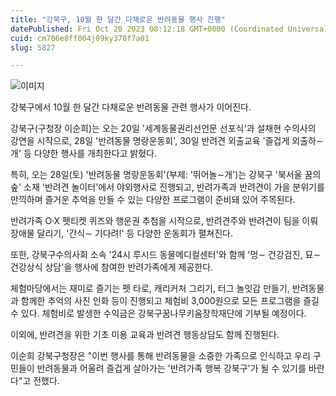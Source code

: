 ```yaml
---
title: "강북구, 10월 한 달간 다채로운 반려동물 행사 진행"
datePublished: Fri Oct 20 2023 08:12:18 GMT+0000 (Coordinated Universal Time)
cuid: cm706e8ff004j09ky378f7a01
slug: 5827

---
```



![이미지](https://cdn.hashnode.com/res/hashnode/image/upload/v1739259826767/9c1590a5-165b-4404-86a2-0090bcd05321.jpeg)

강북구에서 10월 한 달간 다채로운 반려동물 관련 행사가 이어진다.

강북구(구청장 이순희)는 오는 20일 '세계동물권리선언문 선포식'과 설채현 수의사의 강연을 시작으로, 28일 '반려동물 명랑운동회', 30일 반려견 외출교육 '즐겁게 외출하∼개' 등 다양한 행사를 개최한다고 밝혔다.

특히, 오는 28일(토) '반려동물 명랑운동회'(부제: '뛰어놀∼개')는 강북구 '북서울 꿈의 숲' 소재 '반려견 놀이터'에서 야외행사로 진행되고, 반려가족과 반려견이 가을 분위기를 만끽하며 즐거운 추억을 만들 수 있는 다양한 프로그램이 준비돼 있어 주목된다.

반려가족 O·X 펫티켓 퀴즈와 행운권 추첨을 시작으로, 반려견주와 반려견이 팀을 이뤄 장애물 달리기, '간식∼ 기다려!' 등 다양한 운동회가 펼쳐진다.

또한, 강북구수의사회 소속 '24시 루시드 동물메디컬센터'와 함께 '멍∼ 건강검진, 묘∼ 건강상식 상담'을 행사에 참여한 반려가족에게 제공한다.

체험마당에서는 재미로 즐기는 펫 타로, 캐리커처 그리기, 터그 놀잇감 만들기, 반려동물과 함께한 추억의 사진 인화 등이 진행되고 체험비 3,000원으로 모든 프로그램을 즐길 수 있다. 체험비로 발생한 수익금은 강북구꿈나무키움장학재단에 기부될 예정이다.

이외에, 반려견을 위한 기초 미용 교육과 반려견 행동상담도 함께 진행된다.

이순희 강북구청장은 "이번 행사를 통해 반려동물을 소중한 가족으로 인식하고 우리 구민들이 반려동물과 어울려 즐겁게 살아가는 '반려가족 행복 강북구'가 될 수 있기를 바란다"고 전했다.